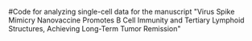 #Code for analyzing single-cell data for the manuscript "Virus Spike Mimicry Nanovaccine Promotes B Cell Immunity and Tertiary Lymphoid Structures, Achieving Long-Term Tumor Remission"
